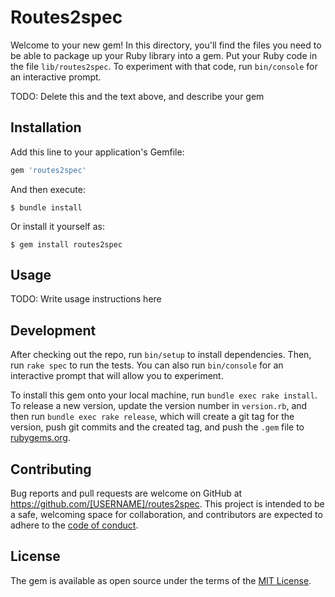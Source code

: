 # Routes2spec

Welcome to your new gem! In this directory, you'll find the files you need to be able to package up your Ruby library into a gem. Put your Ruby code in the file `lib/routes2spec`. To experiment with that code, run `bin/console` for an interactive prompt.

TODO: Delete this and the text above, and describe your gem

## Installation

Add this line to your application's Gemfile:

```ruby
gem 'routes2spec'
```

And then execute:

    $ bundle install

Or install it yourself as:

    $ gem install routes2spec

## Usage

TODO: Write usage instructions here

## Development

After checking out the repo, run `bin/setup` to install dependencies. Then, run `rake spec` to run the tests. You can also run `bin/console` for an interactive prompt that will allow you to experiment.

To install this gem onto your local machine, run `bundle exec rake install`. To release a new version, update the version number in `version.rb`, and then run `bundle exec rake release`, which will create a git tag for the version, push git commits and the created tag, and push the `.gem` file to [rubygems.org](https://rubygems.org).

## Contributing

Bug reports and pull requests are welcome on GitHub at https://github.com/[USERNAME]/routes2spec. This project is intended to be a safe, welcoming space for collaboration, and contributors are expected to adhere to the [code of conduct](https://github.com/[USERNAME]/routes2spec/blob/main/CODE_OF_CONDUCT.md).

## License

The gem is available as open source under the terms of the [MIT License](https://opensource.org/licenses/MIT).
